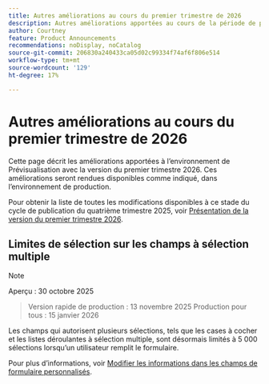 ```yaml
---
title: Autres améliorations au cours du premier trimestre de 2026
description: Autres améliorations apportées au cours de la période de publication du premier trimestre 2026
author: Courtney
feature: Product Announcements
recommendations: noDisplay, noCatalog
source-git-commit: 206830a240433ca05d02c99334f74af6f806e514
workflow-type: tm+mt
source-wordcount: '129'
ht-degree: 17%

---
```


# Autres améliorations au cours du premier trimestre de 2026

Cette page décrit les améliorations apportées à l’environnement de Prévisualisation avec la version du premier trimestre 2026. Ces améliorations seront rendues disponibles comme indiqué, dans l’environnement de production.

Pour obtenir la liste de toutes les modifications disponibles à ce stade du cycle de publication du quatrième trimestre 2025, voir [Présentation de la version du premier trimestre 2026](/help/quicksilver/product-announcements/product-releases/26-q1-release-activity/26-q1-release-overview.md).


## Limites de sélection sur les champs à sélection multiple

>[!NOTE]
>
>Aperçu : 30 octobre 2025
>>Version rapide de production : 13 novembre 2025
>>Production pour tous : 15 janvier 2026

Les champs qui autorisent plusieurs sélections, tels que les cases à cocher et les listes déroulantes à sélection multiple, sont désormais limités à 5 000 sélections lorsqu’un utilisateur remplit le formulaire.

Pour plus d’informations, voir [Modifier les informations dans les champs de formulaire personnalisés](/help/quicksilver/workfront-basics/work-with-custom-forms/edit-custom-forms.md).